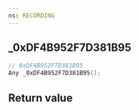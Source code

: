 ```yaml
---
ns: RECORDING
---
```

## _0xDF4B952F7D381B95

```c
// 0xDF4B952F7D381B95
Any _0xDF4B952F7D381B95();
```


## Return value
